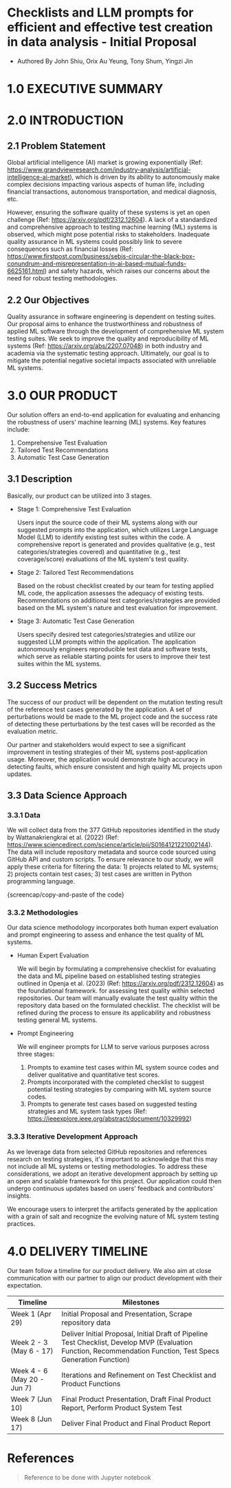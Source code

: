 # Checklists and LLM prompts for efficient and effective test creation in data analysis - Initial Proposal
- Authored By John Shiu, Orix Au Yeung, Tony Shum, Yingzi Jin

# 1.0 EXECUTIVE SUMMARY

# 2.0 INTRODUCTION

## 2.1 Problem Statement
Global artificial intelligence (AI) market is growing exponentially (Ref: https://www.grandviewresearch.com/industry-analysis/artificial-intelligence-ai-market), which is driven by its ability to autonomously make complex decisions impacting various aspects of human life, including financial transactions, autonomous transportation, and medical diagnosis, etc. 

However, ensuring the software quality of these systems is yet an open challenge (Ref: https://arxiv.org/pdf/2312.12604). A lack of a standardized and comprehensive approach to testing machine learning (ML) systems is observed, which might pose potential risks to stakeholders. Inadequate quality assurance in ML systems could possibly link to severe consequences such as financial losses (Ref: https://www.firstpost.com/business/sebis-circular-the-black-box-conundrum-and-misrepresentation-in-ai-based-mutual-funds-6625161.html) and safety hazards, which raises our concerns about the need for robust testing methodologies.

## 2.2 Our Objectives
Quality assurance in software engineering is dependent on testing suites. Our proposal aims to enhance the trustworthiness and robustness of applied ML software through the development of comprehensive ML system testing suites. We seek to improve the quality and reproducibility of ML systems (Ref: https://arxiv.org/abs/2207.07048) in both industry and academia via the systematic testing approach. Ultimately, our goal is to mitigate the potential negative societal impacts associated with unreliable ML systems.

# 3.0 OUR PRODUCT
Our solution offers an end-to-end application for evaluating and enhancing the robustness of users' machine learning (ML) systems. Key features include:
1. Comprehensive Test Evaluation
2. Tailored Test Recommendations
3. Automatic Test Case Generation

## 3.1 Description
Basically, our product can be utilized into 3 stages.

- Stage 1: Comprehensive Test Evaluation

    Users input the source code of their ML systems along with our suggested prompts into the application, which utilizes Large Language Model (LLM) to identify existing test suites within the code. A comprehensive report is generated and provides qualitative (e.g., test categories/strategies covered) and quantitative (e.g., test coverage/score) evaluations of the ML system's test quality.

- Stage 2: Tailored Test Recommendations

    Based on the robust checklist created by our team for testing applied ML code, the application assesses the adequacy of existing tests. Recommendations on additional test categories/strategies are provided based on the ML system's nature and test evaluation for improvement.

- Stage 3: Automatic Test Case Generation

    Users specify desired test categories/strategies and utilize our suggested LLM prompts within the application. The application autonomously engineers reproducible test data and software tests, which serve as reliable starting points for users to improve their test suites within the ML systems.

## 3.2 Success Metrics

The success of our product will be dependent on the mutation testing result of the reference test cases generated by the application. A set of perturbations would be made to the ML project code and the success rate of detecting these perturbations by the test cases will be recorded as the evaluation metric.

Our partner and stakeholders would expect to see a significant improvement in testing strategies of their ML systems post-application usage. Moreover, the application would demonstrate high accuracy in detecting faults, which ensure consistent and high quality ML projects upon updates. 

## 3.3 Data Science Approach

### 3.3.1 Data 

We will collect data from the 377 GitHub repositories identified in the study by Wattanakriengkrai et al. (2022) (Ref: https://www.sciencedirect.com/science/article/pii/S0164121221002144). The data will include repository metadata and source code sourced using GitHub API and custom scripts. To ensure relevance to our study, we will apply these criteria for filtering the data: 1) projects related to ML systems; 2) projects contain test cases; 3) test cases are written in Python programming language.

{screencap/copy-and-paste of the code}

### 3.3.2 Methodologies
Our data science methodology incorporates both human expert evaluation and prompt engineering to assess and enhance the test quality of ML systems.

- Human Expert Evaluation

    We will begin by formulating a comprehensive checklist for evaluating the data and ML pipeline based on established testing strategies outlined in Openja et al. (2023) (Ref: https://arxiv.org/pdf/2312.12604) as the foundational framework. for assessing test quality within selected repositories. Our team will manually evaluate the test quality within the repository data based on the formulated checklist. The checklist will be refined during the process to ensure its applicability and robustness testing general ML systems.

- Prompt Engineering

    We will engineer prompts for LLM to serve various purposes across three stages:
    1. Prompts to examine test cases within ML system source codes and deliver qualitative and quantitative test scores.
    2. Prompts incorporated with the completed checklist to suggest potential testing strategies by comparing with ML system source codes.
    3. Prompts to generate test cases based on suggested testing strategies and ML system task types (Ref: https://ieeexplore.ieee.org/abstract/document/10329992)

### 3.3.3 Iterative Development Approach
As we leverage data from selected GitHub repositories and references research on testing strategies, it's important to acknowledge that this may not include all ML systems or testing methodologies. To address these considerations, we adopt an iterative development approach by setting up an open and scalable framework for this project. Our application could then undergo continuous updates based on users' feedback and contributors' insights.

We encourage users to interpret the artifacts generated by the application with a grain of salt and recognize the evolving nature of ML system testing practices.

# 4.0 DELIVERY TIMELINE
Our team follow a timeline for our product delivery. We also aim at close communication with our partner to align our product development with their expectation.

| Timeline | Milestones |
|---|---|
| Week 1 (Apr 29) | Initial Proposal and Presentation, Scrape repository data |
| Week 2 - 3 (May 6 - 17) | Deliver Initial Proposal, Initial Draft of Pipeline Test Checklist, Develop MVP (Evaluation Function, Recommendation Function, Test Specs Generation Function) |
| Week 4 - 6 (May 20 - Jun 7) | Iterations and Refinement on Test Checklist and Product Functions |
| Week 7 (Jun 10) | Final Product Presentation, Draft Final Product Report, Perform Product System Test|
| Week 8 (Jun 17) | Deliver Final Product and Final Product Report |

# References
> Reference to be done with Jupyter notebook